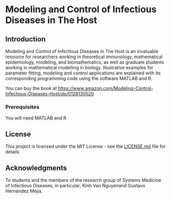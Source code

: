 # Modeling and Control of Infectious Diseases in The Host

## Introduction

Modeling and Control of Infectious Diseases in The Host is an invaluable resource for researchers working in theoretical immunology, 
mathematical epidemiology, modeling, and biomathematics, as well as graduate students working in mathematical modelling in biology. 
Illustrative examples for parameter fitting, modeling and control applications are explained with its corresponding programming 
code using the software MATLAB and R.

You can buy the book at https://www.amazon.com/Modeling-Control-Infectious-Diseases-Host/dp/0128130520 

### Prerequisites

You will need MATLAB and R

## License

This project is licensed under the MIT License - see the [LICENSE.md](LICENSE.md) file for details

## Acknowledgments
To students and the members of the research group of Systems Medicine of Infectious Diseases, in particular, 
Kinh Van Nguyenand Gustavo Hernandez Mejia. 


